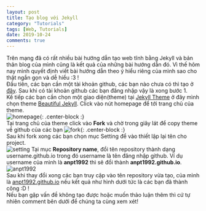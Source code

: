 ```yaml
---
layout: post
title: Tạo blog với Jekyll
category: "Tutorials"
tags: [Web, Tutorials]
date: 2019-10-24
comments: true
---
```


Trên mạng đã có rất nhiều bài hướng dẫn tạo web tĩnh bằng Jekyll và bản thân blog của mình cũng là kết quả của những bài hướng dẫn đó. Vì thế hôm nay mình quyết định viết bài hướng dẫn theo ý hiểu riêng của mình sao cho thật ngắn gọn và dễ hiểu :3 !  
Đầu tiên, các bạn cần một tài khoản github, các bạn nào chưa có thì tạo ở [đây](https://github.com/join?source=header-home). Sau khi có tài khoản github các bạn đăng nhập vậy là xong bước 1.  
Kế tiếp các bạn cần chọn một giao diện(theme) tại [Jekyll Theme](http://themes.jekyllrc.org) ở đây mình chọn theme [Beautiful Jekyll](https://github.com/daattali/beautiful-jekyll). Click vào nút homepage để tới trang chủ của theme.  
![homepage](https://v1gviq.by.files.1drv.com/y4m-gIkm3djKVC9Liy2nu58hE2UTYDaj4nBEdikr4pAcgNoD46US1UFM5ki3hFsovnmaVjNKTFPSgr9n0T0I4J5Vlx0o5jOHHkMRnVZvOVa2aQiiJ9NK5ja5yXkZav3r1hEwJ0crnhqZayEWHfm9C37trR7gaAP2aDXnm-OaL0tlGstmvHyLe0cSAYZjhPr3mWzQqCigYiLHdYm6IwHDB13oA/homepage.jpg?){: .center-block :}  
Tại trang chủ của theme click vào **Fork** và chờ trong giây lát để copy theme về github của các bạn
![fork](https://xvgviq.by.files.1drv.com/y4mM1s_x2CTYK1rBtmg4XUNRN5w5jV-WhZ1ZnHDbKJl5wxGOMm6RN3J_4WNR7H5WyZnnVO_17uZ688IEqrGbxCQ8p9UGEMOHJzN56hzlfX84PRd8lLn1ia44nIqUURQyea1RRG99AFwc0Jxx08dwJ-KO0-h8su7I2F8R4w1DSxAUNL0-wSlbrERFsmmlihy_S6Or0H4w5Y4wuRMm_EBWDfzag?width=1366&height=564&cropmode=none){: .center-block :}  
Sau khi fork xong các bạn chọn mục Setting để vào thiết lập lại tên cho project.  
![setting](https://w1gviq.by.files.1drv.com/y4mbF4Uu24ysi0jWqSL91ac-n3ovclHaHmGXec30loukafURBHY91EIpuhXs2jn1c-uJQZvpjtv74xjl-8cnE8y4_rV2bUGm_Bb7xZi-xH4u4yYgoMiRu6q3RFZfq6A8DfeSSeR1ehdRM8aTLt26Ug7ng4_Stq7k3zinNq0eCjrEjBHp2Agmu8f4LYCVV_sbUnXODkmlGJsK8p76jYRwypVBA?width=1011&height=513&cropmode=none)
Tại mục **Repository name**, đổi tên repository thành dạng username.github.io trong đó username là tên đăng nhập github. Ví dụ username của mình là **anpt1992** thì sẽ đổi thành **anpt1992.github.io**.  
![anpt1992](https://wfeurq.by.files.1drv.com/y4mRzm0lufIIT6kylE5lYxFW3WYcNw9mlTediq_vpFjI9qwWOTDLhWgTBseB9w-vGOP0hsryjLJ-t6EV4lHTWOr8wPBI5SzhifAzAcoO_IvqzWQbutBseDGJYVt9zB5GPZoBLZaJPmTjigjwd5sSQXu65eYYjnDVVWmgjEhIz_K8x3ZGnbXw9xzJZEzDuxEfm1U2jTN6-REwgAht9IkmtZt3w?width=1031&height=533&cropmode=none)  
Sau khi thay đổi xong các bạn truy cập vào tên repository vừa tạo, của mình là [anpt1992.github.io](https://anpt1992.github.io/) nếu kết quả như hình dưới tức là các bạn đã thành công :D !  
Nếu bạn gặp vấn đề không tạo được hoặc muốn thảo luận thêm thì cứ tự nhiên comment bên dưới để chúng ta cùng xem xét!
